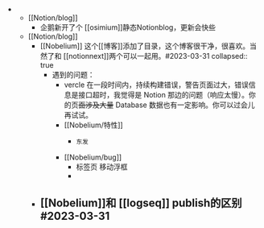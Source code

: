 -
	- [[Notion/blog]]
		- 企鹅新开了个 [[osimium]]静态Notionblog，更新会快些
	- [[Notion/blog]]
		- [[Nobelium]] 这个[[博客]]添加了目录，这个博客很干净，很喜欢。当然了和 [[notionnext]]两个可以一起用。#2023-03-31
		  collapsed:: true
			- 遇到的问题：
				- vercle 在一段时间内，持续构建错误，警告页面过大，错误信息是接口超时，我觉得是 Notion 那边的问题（响应太慢）。你的页~~面涉及大量~~ Database 数据也有一定影响。你可以过会儿再试试。
				- [[Nobelium/特性]]
					- ```java
					  东发
					  ```
				- [[Nobelium/bug]]
					- 标签页 移动浮框
					-
		- [[Nobelium]]和 [[logseq]] publish的区别#2023-03-31
			-